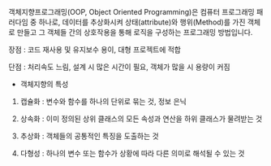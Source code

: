 객체지향프로그래밍(OOP, Object Oriented Programming)은 컴퓨터 프로그래밍 패러다임 중 하나로, 데이터를 추상화시켜 상태(attribute)와 행위(Method)를 가진 객체로 만들고 그 객체들 간의 상호작용을 통해 로직을 구성하는 프로그래밍 방법입니다.

장점 : 코드 재사용 및 유지보수 용이, 대형 프로젝트에 적합

단점 : 처리속도 느림, 설계 시 많은 시간이 필요, 객체가 많을 시 용량이 커짐

- 객체지향의 특성

1. 캡슐화 : 변수와 함수를 하나의 단위로 묶는 것, 정보 은닉

2. 상속화 : 이미 정의된 상위 클래스의 모든 속성과 연산을 하위 클래스가 물려받는 것

3. 추상화 : 객체들의 공통적인 특징을 도출하는 것

4. 다형성 : 하나의 변수 또는 함수가 상황에 따라 다른 의미로 해석될 수 있는 것

